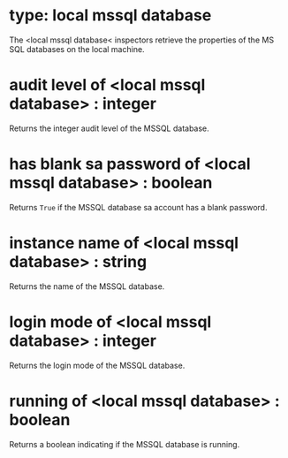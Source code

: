 # type: local mssql database

The &lt;local mssql database&lt; inspectors retrieve the properties of the MS SQL databases on the local machine.

# audit level of &lt;local mssql database&gt; : integer

Returns the integer audit level of the MSSQL database.

# has blank sa password of &lt;local mssql database&gt; : boolean

Returns `True` if the MSSQL database sa account has a blank password.

# instance name of &lt;local mssql database&gt; : string

Returns the name of the MSSQL database.

# login mode of &lt;local mssql database&gt; : integer

Returns the login mode of the MSSQL database.

# running of &lt;local mssql database&gt; : boolean

Returns a boolean indicating if the MSSQL database is running.
